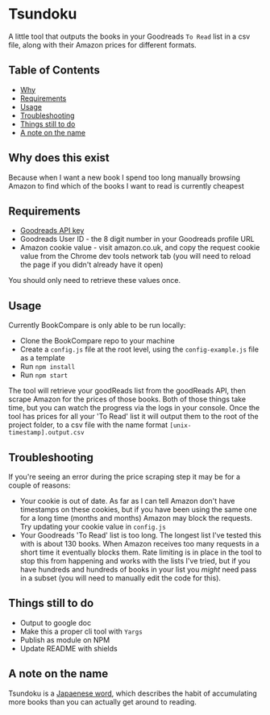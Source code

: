 
Tsundoku
==========
A little tool that outputs the books in your Goodreads `To Read` list in a csv file, along with their Amazon prices for different formats.

Table of Contents
-----------------

 - [Why](#why-does-this-exist)
 - [Requirements](#requirements)
 - [Usage](#usage)
 - [Troubleshooting](#Troubleshooting)
 - [Things still to do](#things-still-todo)
 - [A note on the name](#a-note-on-the-name)

Why does this exist
------------

Because when I want a new book I spend too long manually browsing Amazon to find which of the books I want to read is currently cheapest

Requirements
------------

 - [Goodreads API key](https://www.goodreads.com/api/keys)
 - Goodreads User ID - the 8 digit number in your Goodreads profile URL
 - Amazon cookie value - visit amazon.co.uk, and copy the request cookie value from the Chrome dev tools network tab (you will need to reload the page if you didn't already have it open)

 You should only need to retrieve these values once.

Usage
-----

Currently BookCompare is only able to be run locally:

 - Clone the BookCompare repo to your machine
 - Create a `config.js` file at the root level, using the `config-example.js` file as a template
 - Run `npm install`
 - Run `npm start`
 
 The tool will retrieve your goodReads list from the goodReads API, then scrape Amazon for the prices of those books. Both of those things take time, but you can watch the progress via the logs in your console. Once the tool has prices for all your 'To Read' list it will output them to the root of the project folder, to a csv file with the name format `[unix-timestamp].output.csv`

Troubleshooting
-----

If you're seeing an error during the price scraping step it may be for a couple of reasons:
- Your cookie is out of date. As far as I can tell Amazon don't have timestamps on these cookies, but if you have been using the same one for a long time (months and months) Amazon may block the requests. Try updating your cookie value in `config.js`
- Your Goodreads 'To Read' list is too long. The longest list I've tested this with is about 130 books. When Amazon receives too many requests in a short time it eventually blocks them. Rate limiting is in place in the tool to stop this from happening and works with the lists I've tried, but if you have hundreds and hundreds of books in your list you _might_ need pass in a subset (you will need to manually edit the code for this).

Things still to do
---------------------

 - Output to google doc
 - Make this a proper cli tool with `Yargs`
 - Publish as module on NPM
 - Update README with shields
 
A note on the name
---------------------

Tsundoku is a [Japaenese word](https://theculturetrip.com/asia/japan/articles/theres-a-special-japanese-word-for-people-addicted-to-buying-books/), which describes the habit of accumulating more books than you can actually get around to reading.
